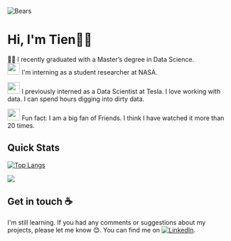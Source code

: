 ![Bears](https://media.giphy.com/media/cmIU30MeskfWL7xMfV/giphy.gif)
# Hi, I'm Tien👋:handshake: 
  
 🧑‍🎓 I recently graduated with a Master’s degree in Data Science.  
<img src="https://media.giphy.com/media/o0vwzuFwCGAFO/giphy.gif" width="28" height="26" /> I'm interning as a student researcher at NASA.

<img src="https://media.giphy.com/media/nCVVpakhBTwBi/giphy.gif" width="28" height="26" /> I previously interned as a Data Scientist at Tesla. I love working with data. I can spend hours digging into dirty data.   
  
<img src="https://media.giphy.com/media/YnBntKOgnUSBkV7bQH/giphy.gif" width="28" height="26" /> Fun fact: I am a big fan of Friends. I think I have watched it more than 20 times.

## Quick Stats
[![Top Langs](https://github-readme-stats.vercel.app/api/top-langs/?username=4tiennguyen&theme=radical&layout=compact)](https://github.com/anuraghazra/github-readme-stats)
<!-- ![Tien's GitHub stats](https://github-readme-stats.vercel.app/api?username=4tiennguyen&show_icons=true&theme=radical)  -->
![](https://komarev.com/ghpvc/?username=4tiennguyen&color=green)
## Get in touch ☕
I'm still learning. If you had any comments or suggestions about my projects, please let me know :blush:. You can find me on [![LinkedIn][1.2]][1].

<!-- Icons -->

[1.2]: https://raw.githubusercontent.com/MartinHeinz/MartinHeinz/master/linkedin-3-16.png (LinkedIn icon without padding)

<!-- Links to your social media accounts -->

[1]: https://www.linkedin.com/in/4tiennguyen/
<!--
**4tiennguyen/4tiennguyen** is a ✨ _special_ ✨ repository because its `README.md` (this file) appears on your GitHub profile.

Here are some ideas to get you started:

- 🔭 I’m currently working on ...
- 🌱 I’m currently learning ...
- 👯 I’m looking to collaborate on ...
- 🤔 I’m looking for help with ...
- 💬 Ask me about ...
- 📫 How to reach me: ...
- 😄 Pronouns: ...
-  ...
-->
